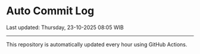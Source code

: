 # Auto Commit Log

Last updated: Thursday, 23-10-2025 08:05 WIB

---

This repository is automatically updated every hour using GitHub Actions.
